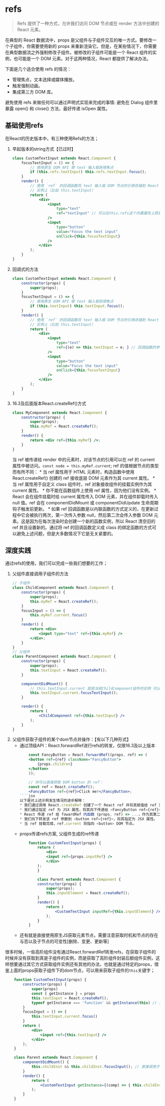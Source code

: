 # refs
>Refs 提供了一种方式，允许我们访问 DOM 节点或在 render 方法中创建的 React 元素。

在典型的 React 数据流中，props 是父组件与子组件交互的唯一方式。要修改一个子组件，你需要使用新的 props 来重新渲染它。但是，在某些情况下，你需要在典型数据流之外强制修改子组件。被修改的子组件可能是一个 React 组件的实例，也可能是一个 DOM 元素。对于这两种情况，React 都提供了解决办法。

下面是几个适合使用 refs 的情况：
* 管理焦点，文本选择或媒体播放。
* 触发强制动画。
* 集成第三方 DOM 库。

避免使用 refs 来做任何可以通过声明式实现来完成的事情: 避免在 Dialog 组件里暴露 open() 和 close() 方法，最好传递 isOpen 属性。

## 基础使用refs
在React的历史版本中，有三种使用Refs的方法；
1. 早起版本的string方式【已过时】
    ````jsx
    class CustomTextInput extends React.Component {
        focusTextInput = () => {
            // 使用原生 DOM API 使 text 输入框获得焦点
            if (this.refs.textInput) this.refs.textInput.focus();
        }
        render() {
            // 使用 `ref` 的回调函数将 text 输入框 DOM 节点的引用存储到 React
            // 实例上（比如 this.textInput）
            return (
                <div>
                    <input
                        type="text"
                        ref="textInput" // 可以在this.refs这个内置属性上获取到
                    />
                    <input
                        type="button"
                        value="Focus the text input"
                        onClick={this.focusTextInput}
                    />
                </div>
            );
        }
    }
    ````
2. 回调式的方法
    ````jsx
    class CustomTextInput extends React.Component {
        constructor(props) {
            super(props);
        }
        focusTextInput = () => {
            // 使用原生 DOM API 使 text 输入框获得焦点
            if (this.textInput) this.textInput.focus();
        }
        render() {
            // 使用 `ref` 的回调函数将 text 输入框 DOM 节点的引用存储到 React
            // 实例上（比如 this.textInput）
            return (
                <div>
                    <input
                        type="text"
                        ref={(e) => this.textInput = e; } // 回调函数的参数就是该元素/组件，直接赋值给一个属性即可
                    />
                    <input
                        type="button"
                        value="Focus the text input"
                        onClick={this.focusTextInput}
                    />
                </div>
            );
        }
    }
    ````
3. 16.3及后面版本React.createRef()方式
    ````jsx
    class MyComponent extends React.Component {
        constructor(props) {
            super(props);
            this.myRef = React.createRef();
        }
        render() {
            return <div ref={this.myRef} />;
        }
    }
    ````
    当 ref 被传递给 render 中的元素时，对该节点的引用可以在 ref 的 current 属性中被访问。`const node = this.myRef.current`; 
    ref 的值根据节点的类型而有所不同：
        * 当 ref 属性用于 HTML 元素时，构造函数中使用 React.createRef() 创建的 ref 接收底层 DOM 元素作为其 current 属性。
        * 当 ref 属性用于自定义 class 组件时，ref 对象接收组件的挂载实例作为其 current 属性。
        * 你不能在函数组件上使用 ref 属性，因为他们没有实例。
        * React 会在组件挂载时给 current 属性传入 DOM 元素，并在组件卸载时传入 null 值。ref 会在 componentDidMount 或 componentDidUpdate 生命周期钩子触发前更新。
        * 如果 ref 回调函数是以内联函数的方式定义的，在更新过程中它会被执行两次，第一次传入参数 null，然后第二次会传入参数 DOM 元素。这是因为在每次渲染时会创建一个新的函数实例，所以 React 清空旧的 ref 并且设置新的。通过将 ref 的回调函数定义成 class 的绑定函数的方式可以避免上述问题，但是大多数情况下它是无关紧要的。

## 深度实践
通过refs的使用，我们可以完成一些我们想要的工作；
1. 父组件直接调用子组件的方法
    ````jsx
    // 子组件
    class ChildComponent extends React.Component {
        constructor(props) {
            super(props);
            this.myRef = React.createRef();
        }
        focusInput = () => {
            this.myRef.current.focus()
        }
        render() {
            return <div>
                <input type="text" ref={this.myRef} />
            </div>;
        }
    }
    // 父组件
    class ParentComponent extends React.Component {
        constructor(props) {
            super(props);
            this.textInput = React.createRef();
        }

        componentDidMount() {
            // this.textInput.current 就是当前ChildComponent组件的实例 可以直接调用子组件的实例方法focusInput
            this.textInput.current.focusTextInput();
        }

        render() {
            return (
                <ChildComponent ref={this.textInput} />
            );
        }
    }
    ````
2. 父组件获取子组件的某个dom节点并操作：【有以下几种形式】
    * 通过顶级API：React.forwardRef进行refs的转发，仅限16.3及以上版本
        ````jsx
            const FancyButton = React.forwardRef((props, ref) => (
            <button ref={ref} className="FancyButton">
                {props.children}
            </button>
            ));

            // 你可以直接获取 DOM button 的 ref：
            const ref = React.createRef();
            <FancyButton ref={ref}>Click me!</FancyButton>;
        ````jsx
        以下是对上述示例发生情况的逐步解释：
        * 我们通过调用 React.createRef 创建了一个 React ref 并将其赋值给 ref 变量。
        * 我们通过指定 ref 为 JSX 属性，将其向下传递给 <FancyButton ref={ref}>。
        * React 传递 ref 给 fowardRef 内函数 (props, ref) => ...，作为其第二个参数。
        * 我们向下转发该 ref 参数到 <button ref={ref}>，将其指定为 JSX 属性。
        * 当 ref 挂载完成，ref.current 将指向 <button> DOM 节点。
    * props传递refs方案, 父组件生成的ref传递
        ````jsx
            function CustomTextInput(props) {
                return (
                    <div>
                    <input ref={props.inputRef} />
                    </div>
                );
                }

                class Parent extends React.Component {
                constructor(props) {
                    super(props);
                    this.inputElement = React.createRef();
                }
                render() {
                    return (
                        <CustomTextInput inputRef={this.inputElement} />
                    );
                }
            }
        ````
    * 还有就是直接使用原生JS获取元素节点，需要注意获取时机和节点的存在与否以及子节点的可变性[删除、变更、更新等]

很多时候，一些高阶组件没有通过React.forwardRef转发refs，在获取子组件的时候并没有获取到真是子组件的实例，而是获取了高阶组件封装后额组件实例，这样想要通过其它方式获取组件实例还有其他的办法，也就是通过特定的props，借鉴上面的props获取子组件下的dom节点，可以用来获取子组件的`this`关键字；
````jsx
    function CustomTextInput(props) {
        constructor(props) {
            super(props)
            const { getInstance } = props
            this.textInput = React.createRef();
            typeof getInstance === 'function' && getInstance(this) // 把子组件实例给到父组件，方便其中的方法能够被其他组件调用
        }
        focusInput = () => {
            this.textInput.current.focus()
        }
        return (
            <div>
                <input ref={this.textInput} />
            </div>
        );
    }

    class Parent extends React.Component {
        componentDidMount() {
            this.childInst && this.childInst.focusInput(); // 直接调用子组件实例
        }
        render() {
            return (
                <CustomTextInput getInstance={(comp) => { this.childInst = comp }} />
            );
        }
    }
````

